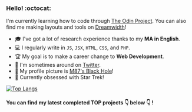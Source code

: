 ### Hello! :octocat:

I'm currently learning how to code through [The Odin Project](https://www.theodinproject.com/). You can also find me making layouts and tools on [Dreamwidth](https://killthecake.dreamwidth.org/)!

- :mortar_board: I've got a lot of research experience thanks to my **MA in English**.
- :computer: I regularly write in `JS`, `JSX`, `HTML`, `CSS`, and `PHP`.
- :trophy: My goal is to make a career change to **Web Development**.
- :speech_balloon: I'm sometimes around on [Twitter](https://twitter.com/sav_swiley).
- 🌌 My profile picture is [M87's Black Hole](https://www.jpl.nasa.gov/news/black-hole-image-makes-history)!
- 🖖 Currently obsessed with Star Trek!

[![Top Langs](https://github-readme-stats.vercel.app/api/top-langs/?username=savwiley&layout=compact)](https://github.com/anuraghazra/github-readme-stats)
#### You can find my latest completed TOP projects :point_down: below :point_down: !
